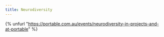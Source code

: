 ```yaml
---
title: Neurodiversity
---
```


{% unfurl "https://portable.com.au/events/neurodiversity-in-projects-and-at-portable" %}